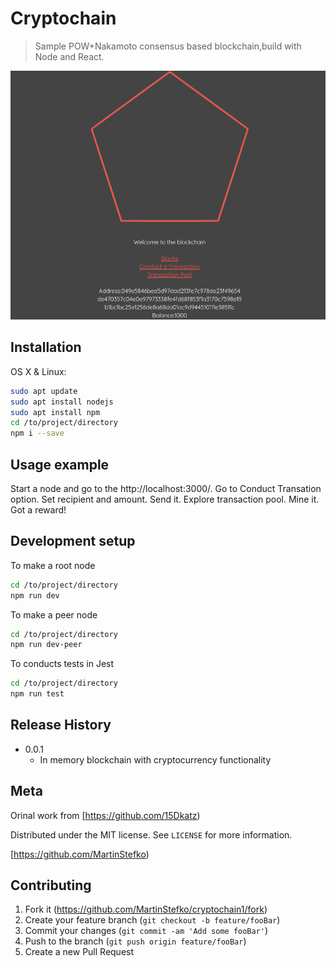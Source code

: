 
# Cryptochain

> Sample POW+Nakamoto consensus based blockchain,build with Node and React.


![cryptochain1](cryptochain1.jpg)


## Installation

OS X & Linux:

```sh
sudo apt update
sudo apt install nodejs
sudo apt install npm
cd /to/project/directory
npm i --save
```


## Usage example

Start a node and go to the http://localhost:3000/. Go to Conduct Transation option. Set recipient and amount. Send it. Explore transaction pool. Mine it. Got a reward! 


## Development setup

To make a root node
```sh
cd /to/project/directory
npm run dev
```

To make a peer node
```sh
cd /to/project/directory
npm run dev-peer
```

To conducts tests in Jest
```sh
cd /to/project/directory
npm run test
```

## Release History

* 0.0.1
    * In memory blockchain with cryptocurrency functionality

## Meta

Orinal work from [https://github.com/15Dkatz)

Distributed under the MIT license. See ``LICENSE`` for more information.

[https://github.com/MartinStefko)

## Contributing

1. Fork it (<https://github.com/MartinStefko/cryptochain1/fork>)
2. Create your feature branch (`git checkout -b feature/fooBar`)
3. Commit your changes (`git commit -am 'Add some fooBar'`)
4. Push to the branch (`git push origin feature/fooBar`)
5. Create a new Pull Request